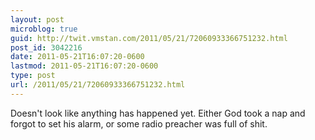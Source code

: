 ```yaml
---
layout: post
microblog: true
guid: http://twit.vmstan.com/2011/05/21/72060933366751232.html
post_id: 3042216
date: 2011-05-21T16:07:20-0600
lastmod: 2011-05-21T16:07:20-0600
type: post
url: /2011/05/21/72060933366751232.html
---
```

Doesn't look like anything has happened yet. Either God took a nap and forgot to set his alarm, or some radio preacher was full of shit.
